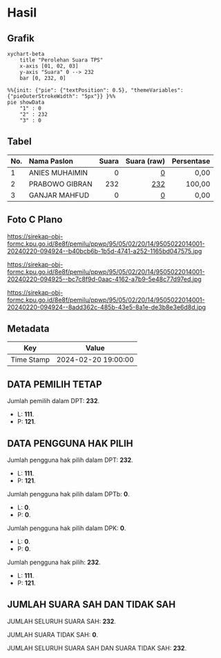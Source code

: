 # Hasil

## Grafik

```mermaid
xychart-beta
    title "Perolehan Suara TPS"
    x-axis [01, 02, 03]
    y-axis "Suara" 0 --> 232
    bar [0, 232, 0]
```

```mermaid
%%{init: {"pie": {"textPosition": 0.5}, "themeVariables": {"pieOuterStrokeWidth": "5px"}} }%%
pie showData
    "1" : 0
    "2" : 232
    "3" : 0
```

## Tabel

| No. | Nama Paslon    | Suara | Suara (raw) | Persentase |
|:--- |:-------------- | -----:| -----------:| ----------:|
| 1   | ANIES MUHAIMIN | 0     | [0][p-1]    | 0,00       |
| 2   | PRABOWO GIBRAN | 232   | [232][p-2]  | 100,00     |
| 3   | GANJAR MAHFUD  | 0     | [0][p-3]    | 0,00       |


[p-1]: https://github.com/gigit-pemilu/pemilu-2024-95-papua-pegunungan/blob/main/pilpres/hitung-suara/sub/95-papua-pegunungan/sub/05-mamberamo-tengah/sub/02-kelila/sub/2014-yagabur/sub/001-tps/sub/paslon-1.txt
[p-2]: https://github.com/gigit-pemilu/pemilu-2024-95-papua-pegunungan/blob/main/pilpres/hitung-suara/sub/95-papua-pegunungan/sub/05-mamberamo-tengah/sub/02-kelila/sub/2014-yagabur/sub/001-tps/sub/paslon-2.txt
[p-3]: https://github.com/gigit-pemilu/pemilu-2024-95-papua-pegunungan/blob/main/pilpres/hitung-suara/sub/95-papua-pegunungan/sub/05-mamberamo-tengah/sub/02-kelila/sub/2014-yagabur/sub/001-tps/sub/paslon-3.txt

## Foto C Plano

https://sirekap-obj-formc.kpu.go.id/8e8f/pemilu/ppwp/95/05/02/20/14/9505022014001-20240220-094924--b40bcb6b-1b5d-4741-a252-1165bd047575.jpg

https://sirekap-obj-formc.kpu.go.id/8e8f/pemilu/ppwp/95/05/02/20/14/9505022014001-20240220-094925--bc7c8f9d-0aac-4162-a7b9-5e48c77d97ed.jpg

https://sirekap-obj-formc.kpu.go.id/8e8f/pemilu/ppwp/95/05/02/20/14/9505022014001-20240220-094924--8add362c-485b-43e5-8a1e-de3b8e3e6d8d.jpg


## Metadata

| Key        | Value               |
| ---------- | ------------------- |
| Time Stamp | 2024-02-20 19:00:00 |


## DATA PEMILIH TETAP

Jumlah pemilih dalam DPT: **232**.
 * L: **111**.
 * P: **121**.

## DATA PENGGUNA HAK PILIH

Jumlah pengguna hak pilih dalam DPT: **232**.
 * L: **111**.
 * P: **121**.

Jumlah pengguna hak pilih dalam DPTb: **0**.
 * L: **0**.
 * P: **0**.

Jumlah pengguna hak pilih dalam DPK: **0**.
 * L: **0**.
 * P: **0**.

Jumlah pengguna hak pilih: **232**.
 * L: **111**.
 * P: **121**.

## JUMLAH SUARA SAH DAN TIDAK SAH

JUMLAH SELURUH SUARA SAH: **232**.

JUMLAH SUARA TIDAK SAH: **0**.

JUMLAH SELURUH SUARA SAH DAN SUARA TIDAK SAH: **232**.


